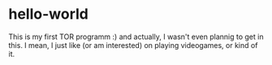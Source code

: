 # hello-world
This is my first TOR programm :)
and actually, I wasn't even plannig to get in this.
I mean, I just like (or am interested) on playing videogames, or kind of it.
